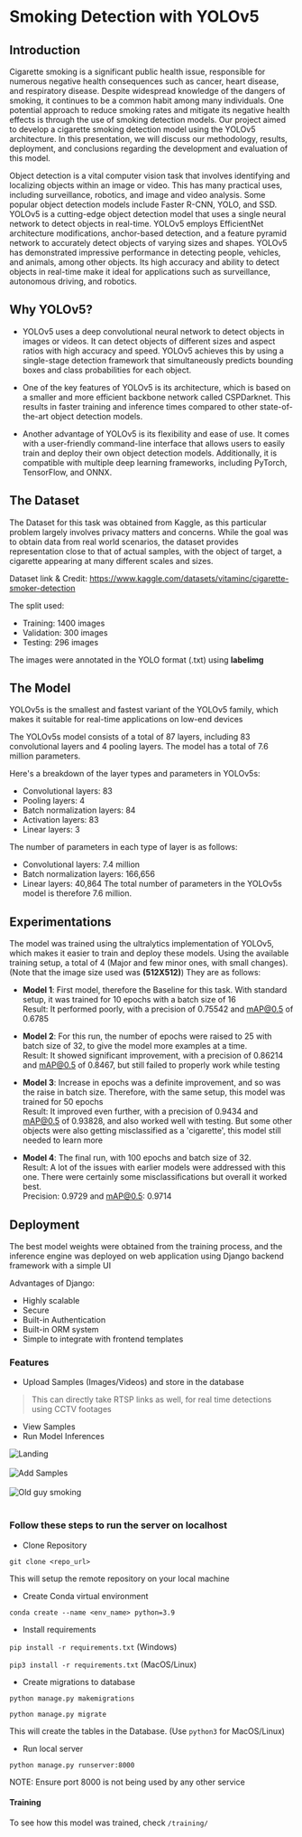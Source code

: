 # Smoking Detection with YOLOv5

## Introduction

Cigarette smoking is a significant public health issue, responsible for numerous negative health consequences such as cancer, heart disease, and respiratory disease. Despite widespread knowledge of the dangers of smoking, it continues to be a common habit among many individuals. One potential approach to reduce smoking rates and mitigate its negative health effects is through the use of smoking detection models. Our project aimed to develop a cigarette smoking detection model using the YOLOv5 architecture. In this presentation, we will discuss our methodology, results, deployment, and conclusions regarding the development and evaluation of this model.

Object detection is a vital computer vision task that involves identifying and localizing objects within an image or video. This has many practical uses, including surveillance, robotics, and image and video analysis. Some popular object detection models include Faster R-CNN, YOLO, and SSD. YOLOv5 is a cutting-edge object detection model that uses a single neural network to detect objects in real-time. YOLOv5 employs EfficientNet architecture modifications, anchor-based detection, and a feature pyramid network to accurately detect objects of varying sizes and shapes. YOLOv5 has demonstrated impressive performance in detecting people, vehicles, and animals, among other objects. Its high accuracy and ability to detect objects in real-time make it ideal for applications such as surveillance, autonomous driving, and robotics.

## Why YOLOv5?

* YOLOv5 uses a deep convolutional neural network to detect objects in images or videos. It can detect objects of different sizes and aspect ratios with high accuracy and speed. YOLOv5 achieves this by using a single-stage detection framework that simultaneously predicts bounding boxes and class probabilities for each object.

* One of the key features of YOLOv5 is its architecture, which is based on a smaller and more efficient backbone network called CSPDarknet. This results in faster training and inference times compared to other state-of-the-art object detection models.

* Another advantage of YOLOv5 is its flexibility and ease of use. It comes with a user-friendly command-line interface that allows users to easily train and deploy their own object detection models. Additionally, it is compatible with multiple deep learning frameworks, including PyTorch, TensorFlow, and ONNX.


## The Dataset

The Dataset for this task was obtained from Kaggle, as this particular problem largely involves privacy matters and concerns. While the goal was to obtain data from real world scenarios, the dataset provides representation close to that of actual samples, with the object of target, a cigarette appearing at many different scales and sizes. 

Dataset link & Credit: https://www.kaggle.com/datasets/vitaminc/cigarette-smoker-detection

The split used:
* Training: 1400 images
* Validation: 300 images
* Testing: 296 images

The images were annotated in the YOLO format (.txt) using **labelimg**

## The Model

YOLOv5s is the smallest and fastest variant of the YOLOv5 family, which makes it suitable for real-time applications on low-end devices

The YOLOv5s model consists of a total of 87 layers, including 83 convolutional layers and 4 pooling layers. The model has a total of 7.6 million parameters.

Here's a breakdown of the layer types and parameters in YOLOv5s:

* Convolutional layers: 83
* Pooling layers: 4
* Batch normalization layers: 84
* Activation layers: 83
* Linear layers: 3

The number of parameters in each type of layer is as follows:

* Convolutional layers: 7.4 million
* Batch normalization layers: 166,656
* Linear layers: 40,864
The total number of parameters in the YOLOv5s model is therefore 7.6 million.


## Experimentations

The model was trained using the ultralytics implementation of YOLOv5, which makes it easier to train and deploy these models. Using the available training setup,
a total of 4 (Major and few minor ones, with small changes). (Note that the image size used was **(512X512)**) They are as follows:

* **Model 1**: First model, therefore the Baseline for this task. With standard setup, it was trained for 10 epochs with a batch size of 16  \
Result: It performed poorly, with a precision of 0.75542 and mAP@0.5 of 0.6785

* **Model 2**: For this run, the number of epochs were raised to 25 with batch size of 32, to give the model more examples at a time.  \
Result: It showed significant improvement, with a precision of 0.86214 and mAP@0.5 of 0.8467, but still failed to properly work while testing

* **Model 3**: Increase in epochs was a definite improvement, and so was the raise in batch size. Therefore, with the same setup, this model was trained for 50 epochs \
Result: It improved even further, with a precision of 0.9434 and mAP@0.5 of 0.93828, and also worked well with testing. But some other objects were also getting misclassified as a 'cigarette', this model still needed to learn more

* **Model 4**: The final run, with 100 epochs and batch size of 32. \
Result: A lot of the issues with earlier models were addressed with this one. There were certainly some misclassifications but overall it worked best. \
Precision: 0.9729 and mAP@0.5: 0.9714


## Deployment

The best model weights were obtained from the training process, and the inference engine was deployed on web application using Django backend framework with a simple UI

Advantages of Django:

* Highly scalable
* Secure
* Built-in Authentication
* Built-in ORM system
* Simple to integrate with frontend templates

### Features

* Upload Samples (Images/Videos) and store in the database
> This can directly take RTSP links as well, for real time detections using CCTV footages
* View Samples
* Run Model Inferences


<img src="assets/landing.png" alt="Landing">
<br><br>
<img src="assets/sample.png" alt="Add Samples">
<br><br>
<img src="assets/oldguy.png" alt="Old guy smoking">
<br><br>

### Follow these steps to run the server on localhost

* Clone Repository

`git clone <repo_url>`

This will setup the remote repository on your local machine

* Create Conda virtual environment

`conda create --name <env_name> python=3.9`

* Install requirements

`pip install -r requirements.txt` (Windows)  

`pip3 install -r requirements.txt` (MacOS/Linux)

* Create migrations to database

`python manage.py makemigrations`

`python manage.py migrate`

This will create the tables in the Database. (Use `python3` for MacOS/Linux)

* Run local server

`python manage.py runserver:8000`

NOTE: Ensure port 8000 is not being used by any other service


#### Training
To see how this model was trained, check `/training/`


